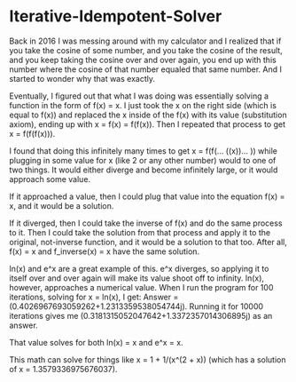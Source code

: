 # Iterative-Idempotent-Solver

Back in 2016 I was messing around with my calculator and I realized that if you take the cosine of some number, and you take the cosine of the result, and you keep taking the cosine over and over again, you end up with this number where the cosine of that number equaled that same number. And I started to wonder why that was exactly.

Eventually, I figured out that what I was doing was essentially solving a function in the form of f(x) = x. I just took the x on the right side (which is equal to f(x)) and replaced the x inside of the f(x) with its value (substitution axiom), ending up with x = f(x) = f(f(x)). Then I repeated that process to get x = f(f(f(x))).

I found that doing this infinitely many times to get x = f(f(... ((x))... )) while plugging in some value for x (like 2 or any other number) would to one of two things. It would either diverge and become infinitely large, or it would approach some value. 

If it approached a value, then I could plug that value into the equation f(x) = x, and it would be a solution. 

If it diverged, then I could take the inverse of f(x) and do the same process to it. Then I could take the solution from that process and apply it to the original, not-inverse function, and it would be a solution to that too. After all, f(x) = x and f_inverse(x) = x have the same solution.

ln(x) and e^x are a great example of this. e^x diverges, so applying it to itself over and over again will make its value shoot off to infinity. ln(x), however, approaches a numerical value. When I run the program for 100 iterations, solving for x = ln(x), I get: Answer = (0.4026967693059262+1.2313359538054744j). Running it for 10000 iterations gives me (0.3181315052047642+1.3372357014306895j) as an answer.

That value solves for both ln(x) = x and e^x = x.

This math can solve for things like x = 1 + 1/(x^(2 + x)) (which has a solution of x = 1.3579336975676037).

